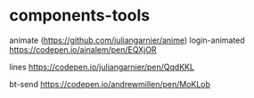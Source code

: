 # components-tools 

animate (https://github.com/juliangarnier/anime)
login-animated
https://codepen.io/ainalem/pen/EQXjOR

lines
https://codepen.io/juliangarnier/pen/QqdKKL

bt-send
https://codepen.io/andrewmillen/pen/MoKLob
